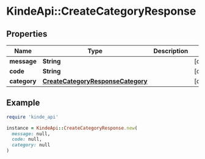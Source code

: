 # KindeApi::CreateCategoryResponse

## Properties

| Name | Type | Description | Notes |
| ---- | ---- | ----------- | ----- |
| **message** | **String** |  | [optional] |
| **code** | **String** |  | [optional] |
| **category** | [**CreateCategoryResponseCategory**](CreateCategoryResponseCategory.md) |  | [optional] |

## Example

```ruby
require 'kinde_api'

instance = KindeApi::CreateCategoryResponse.new(
  message: null,
  code: null,
  category: null
)
```

